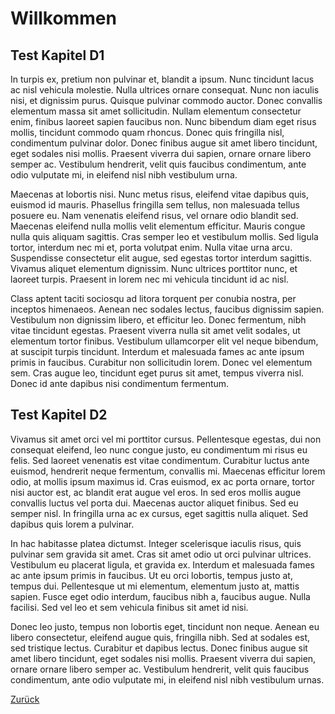 # Willkommen

## Test Kapitel D1

In turpis ex, pretium non pulvinar et, blandit a ipsum. Nunc tincidunt lacus ac nisl vehicula molestie. Nulla ultrices ornare consequat. Nunc non iaculis nisi, et dignissim purus. Quisque pulvinar commodo auctor. Donec convallis elementum massa sit amet sollicitudin. Nullam elementum consectetur enim, finibus laoreet sapien faucibus non. Nunc bibendum diam eget risus mollis, tincidunt commodo quam rhoncus. Donec quis fringilla nisl, condimentum pulvinar dolor. Donec finibus augue sit amet libero tincidunt, eget sodales nisi mollis. Praesent viverra dui sapien, ornare ornare libero semper ac. Vestibulum hendrerit, velit quis faucibus condimentum, ante odio vulputate mi, in eleifend nisl nibh vestibulum urna.

Maecenas at lobortis nisi. Nunc metus risus, eleifend vitae dapibus quis, euismod id mauris. Phasellus fringilla sem tellus, non malesuada tellus posuere eu. Nam venenatis eleifend risus, vel ornare odio blandit sed. Maecenas eleifend nulla mollis velit elementum efficitur. Mauris congue nulla quis aliquam sagittis. Cras semper leo et vestibulum mollis. Sed ligula tortor, interdum nec mi et, porta volutpat enim. Nulla vitae urna arcu. Suspendisse consectetur elit augue, sed egestas tortor interdum sagittis. Vivamus aliquet elementum dignissim. Nunc ultrices porttitor nunc, et laoreet turpis. Praesent in lorem nec mi vehicula tincidunt id ac nisl.

Class aptent taciti sociosqu ad litora torquent per conubia nostra, per inceptos himenaeos. Aenean nec sodales lectus, faucibus dignissim sapien. Vestibulum non dignissim libero, et efficitur leo. Donec fermentum, nibh vitae tincidunt egestas. Praesent viverra nulla sit amet velit sodales, ut elementum tortor finibus. Vestibulum ullamcorper elit vel neque bibendum, at suscipit turpis tincidunt. Interdum et malesuada fames ac ante ipsum primis in faucibus. Curabitur non sollicitudin lorem. Donec vel elementum sem. Cras augue leo, tincidunt eget purus sit amet, tempus viverra nisl. Donec id ante dapibus nisi condimentum fermentum.

## Test Kapitel D2

Vivamus sit amet orci vel mi porttitor cursus. Pellentesque egestas, dui non consequat eleifend, leo nunc congue justo, eu condimentum mi risus eu felis. Sed laoreet venenatis est vitae condimentum. Curabitur luctus ante euismod, hendrerit neque fermentum, convallis mi. Maecenas efficitur lorem odio, at mollis ipsum maximus id. Cras euismod, ex ac porta ornare, tortor nisi auctor est, ac blandit erat augue vel eros. In sed eros mollis augue convallis luctus vel porta dui. Maecenas auctor aliquet finibus. Sed eu semper nisl. In fringilla urna ac ex cursus, eget sagittis nulla aliquet. Sed dapibus quis lorem a pulvinar.

In hac habitasse platea dictumst. Integer scelerisque iaculis risus, quis pulvinar sem gravida sit amet. Cras sit amet odio ut orci pulvinar ultrices. Vestibulum eu placerat ligula, et gravida ex. Interdum et malesuada fames ac ante ipsum primis in faucibus. Ut eu orci lobortis, tempus justo at, tempus dui. Pellentesque ut mi elementum, elementum justo at, mattis sapien. Fusce eget odio interdum, faucibus nibh a, faucibus augue. Nulla facilisi. Sed vel leo et sem vehicula finibus sit amet id nisi.

Donec leo justo, tempus non lobortis eget, tincidunt non neque. Aenean eu libero consectetur, eleifend augue quis, fringilla nibh. Sed at sodales est, sed tristique lectus. Curabitur et dapibus lectus. Donec finibus augue sit amet libero tincidunt, eget sodales nisi mollis. Praesent viverra dui sapien, ornare ornare libero semper ac. Vestibulum hendrerit, velit quis faucibus condimentum, ante odio vulputate mi, in eleifend nisl nibh vestibulum urnas.

[Zurück](index.md)